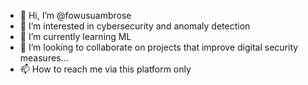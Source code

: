 - 👋 Hi, I’m @fowusuambrose
- 👀 I’m interested in cybersecurity and anomaly detection
- 🌱 I’m currently learning ML
- 💞️ I’m looking to collaborate on projects that improve digital security measures...
- 📫 How to reach me via this platform only

<!---
fowusuambrose/fowusuambrose is a ✨ special ✨ repository because its `README.md` (this file) appears on your GitHub profile.
You can click the Preview link to take a look at your changes.
--->
